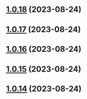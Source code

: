 ## [1.0.18](https://github.com/lf-trygghetstjanster/bankid4keycloak6/compare/v1.0.17...v1.0.18) (2023-08-24)



## [1.0.17](https://github.com/lf-trygghetstjanster/bankid4keycloak6/compare/v1.0.16...v1.0.17) (2023-08-24)



## [1.0.16](https://github.com/lf-trygghetstjanster/bankid4keycloak6/compare/v1.0.15...v1.0.16) (2023-08-24)



## [1.0.15](https://github.com/lf-trygghetstjanster/bankid4keycloak6/compare/v1.0.14...v1.0.15) (2023-08-24)



## [1.0.14](https://github.com/lf-trygghetstjanster/bankid4keycloak6/compare/v1.0.13...v1.0.14) (2023-08-24)



